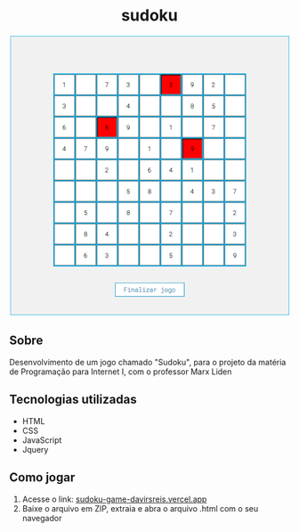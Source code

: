 
<div align="center">
    <h1>sudoku</h1>
</div>

<div align="center">
  <img src="./img/sudoku.png" >
</div>

## Sobre

Desenvolvimento de um jogo chamado "Sudoku", para o projeto da matéria de Programação para Internet I, com o professor Marx Liden

## Tecnologias utilizadas

* HTML
* CSS
* JavaScript
* Jquery

## Como jogar 

1. Acesse o link: [sudoku-game-davirsreis.vercel.app](https://sudoku-game-davirsreis.vercel.app/)
2. Baixe o arquivo em ZIP, extraia e abra o arquivo .html com o seu navegador

